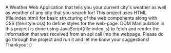 A Weather Web Application that tells you your current city's weather as well as weather of any city that you search for!
This project uses HTML (file:index.html) for basic structuring of the web components along with CSS (file:style.css) to define styles for the web-page. DOM Manipulation in this project is done using JavaScript(file:index.js) to fetch and render the information that was received from an api call into the webpage.
Please do go through the project and run it and let me know your suggestions! Thankyou! :)